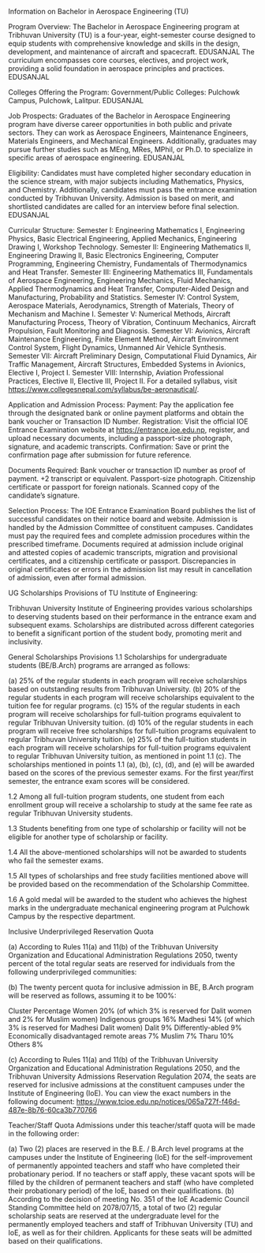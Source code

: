 Information on Bachelor in Aerospace Engineering (TU)

Program Overview: The Bachelor in Aerospace Engineering program at Tribhuvan University (TU) is a four-year, eight-semester course designed to equip students with comprehensive knowledge and skills in the design, development, and maintenance of aircraft and spacecraft.
EDUSANJAL
The curriculum encompasses core courses, electives, and project work, providing a solid foundation in aerospace principles and practices.
EDUSANJAL

Colleges Offering the Program:
Government/Public Colleges: Pulchowk Campus, Pulchowk, Lalitpur.
EDUSANJAL

Job Prospects: Graduates of the Bachelor in Aerospace Engineering program have diverse career opportunities in both public and private sectors. They can work as Aerospace Engineers, Maintenance Engineers, Materials Engineers, and Mechanical Engineers. Additionally, graduates may pursue further studies such as MEng, MRes, MPhil, or Ph.D. to specialize in specific areas of aerospace engineering.
EDUSANJAL

Eligibility: Candidates must have completed higher secondary education in the science stream, with major subjects including Mathematics, Physics, and Chemistry. Additionally, candidates must pass the entrance examination conducted by Tribhuvan University. Admission is based on merit, and shortlisted candidates are called for an interview before final selection.
EDUSANJAL

Curricular Structure:
Semester I: Engineering Mathematics I, Engineering Physics, Basic Electrical Engineering, Applied Mechanics, Engineering Drawing I, Workshop Technology.
Semester II: Engineering Mathematics II, Engineering Drawing II, Basic Electronics Engineering, Computer Programming, Engineering Chemistry, Fundamentals of Thermodynamics and Heat Transfer.
Semester III: Engineering Mathematics III, Fundamentals of Aerospace Engineering, Engineering Mechanics, Fluid Mechanics, Applied Thermodynamics and Heat Transfer, Computer-Aided Design and Manufacturing, Probability and Statistics.
Semester IV: Control System, Aerospace Materials, Aerodynamics, Strength of Materials, Theory of Mechanism and Machine I.
Semester V: Numerical Methods, Aircraft Manufacturing Process, Theory of Vibration, Continuum Mechanics, Aircraft Propulsion, Fault Monitoring and Diagnosis.
Semester VI: Avionics, Aircraft Maintenance Engineering, Finite Element Method, Aircraft Environment Control System, Flight Dynamics, Unmanned Air Vehicle Synthesis.
Semester VII: Aircraft Preliminary Design, Computational Fluid Dynamics, Air Traffic Management, Aircraft Structures, Embedded Systems in Avionics, Elective I, Project I.
Semester VIII: Internship, Aviation Professional Practices, Elective II, Elective III, Project II. For a detailed syllabus, visit https://www.collegesnepal.com/syllabus/be-aeronautical/.

Application and Admission Process: Payment: Pay the application fee through the designated bank or online payment platforms and obtain the bank voucher or Transaction ID Number. Registration: Visit the official IOE Entrance Examination website at https://entrance.ioe.edu.np, register, and upload necessary documents, including a passport-size photograph, signature, and academic transcripts. Confirmation: Save or print the confirmation page after submission for future reference.

Documents Required: Bank voucher or transaction ID number as proof of payment. +2 transcript or equivalent. Passport-size photograph. Citizenship certificate or passport for foreign nationals. Scanned copy of the candidate’s signature.

Selection Process: The IOE Entrance Examination Board publishes the list of successful candidates on their notice board and website. Admission is handled by the Admission Committee of constituent campuses. Candidates must pay the required fees and complete admission procedures within the prescribed timeframe. Documents required at admission include original and attested copies of academic transcripts, migration and provisional certificates, and a citizenship certificate or passport. Discrepancies in original certificates or errors in the admission list may result in cancellation of admission, even after formal admission.

UG Scholarships Provisions of TU Institute of Engineering:

Tribhuvan University Institute of Engineering provides various scholarships to deserving students based on their performance in the entrance exam and subsequent exams. Scholarships are distributed across different categories to benefit a significant portion of the student body, promoting merit and inclusivity.

General Scholarships Provisions
1.1 Scholarships for undergraduate students (BE/B.Arch) programs are arranged as follows:

(a) 25% of the regular students in each program will receive scholarships based on outstanding results from Tribhuvan University.
(b) 20% of the regular students in each program will receive scholarships equivalent to the tuition fee for regular programs.
(c) 15% of the regular students in each program will receive scholarships for full-tuition programs equivalent to regular Tribhuvan University tuition.
(d) 10% of the regular students in each program will receive free scholarships for full-tuition programs equivalent to regular Tribhuvan University tuition.
(e) 25% of the full-tuition students in each program will receive scholarships for full-tuition programs equivalent to regular Tribhuvan University tuition, as mentioned in point 1.1 (c).
The scholarships mentioned in points 1.1 (a), (b), (c), (d), and (e) will be awarded based on the scores of the previous semester exams. For the first year/first semester, the entrance exam scores will be considered.

1.2 Among all full-tuition program students, one student from each enrollment group will receive a scholarship to study at the same fee rate as regular Tribhuvan University students.

1.3 Students benefiting from one type of scholarship or facility will not be eligible for another type of scholarship or facility.

1.4 All the above-mentioned scholarships will not be awarded to students who fail the semester exams.

1.5 All types of scholarships and free study facilities mentioned above will be provided based on the recommendation of the Scholarship Committee.

1.6 A gold medal will be awarded to the student who achieves the highest marks in the undergraduate mechanical engineering program at Pulchowk Campus by the respective department.

Inclusive Underprivileged Reservation Quota

(a) According to Rules 11(a) and 11(b) of the Tribhuvan University Organization and Educational Administration Regulations 2050, twenty percent of the total regular seats are reserved for individuals from the following underprivileged communities:

(b) The twenty percent quota for inclusive admission in BE, B.Arch program will be reserved as follows, assuming it to be 100%:

Cluster Percentage
Women 20% (of which 3% is reserved for Dalit women and 2% for Muslim women)
Indigenous groups 16%
Madhesi 14% (of which 3% is reserved for Madhesi Dalit women)
Dalit 9%
Differently-abled 9%
Economically disadvantaged remote areas 7%
Muslim 7%
Tharu 10%
Others 8%

(c) According to Rules 11(a) and 11(b) of the Tribhuvan University Organization and Educational Administration Regulations 2050, and the Tribhuvan University Admissions Reservation Regulation 2074, the seats are reserved for inclusive admissions at the constituent campuses under the Institute of Engineering (IoE). You can view the exact numbers in the following document: https://www.tcioe.edu.np/notices/065a727f-f46d-487e-8b76-60ca3b770766

Teacher/Staff Quota
Admissions under this teacher/staff quota will be made in the following order:

(a) Two (2) places are reserved in the B.E. / B.Arch level programs at the campuses under the Institute of Engineering (IoE) for the self-improvement of permanently appointed teachers and staff who have completed their probationary period. If no teachers or staff apply, these vacant spots will be filled by the children of permanent teachers and staff (who have completed their probationary period) of the IoE, based on their qualifications.
(b) According to the decision of meeting No. 351 of the IoE Academic Council Standing Committee held on 2078/07/15, a total of two (2) regular scholarship seats are reserved at the undergraduate level for the permanently employed teachers and staff of Tribhuvan University (TU) and IoE, as well as for their children. Applicants for these seats will be admitted based on their qualifications.
